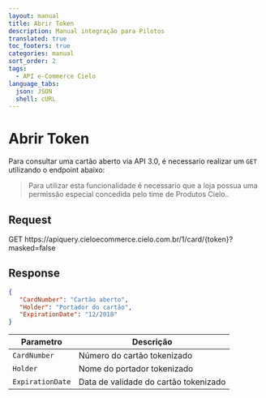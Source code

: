 ```yaml
---
layout: manual
title: Abrir Token
description: Manual integração para Pilotos
translated: true
toc_footers: true
categories: manual
sort_order: 2
tags:
  - API e-Commerce Cielo
language_tabs:
  json: JSON
  shell: cURL
---
```


# Abrir Token

Para consultar uma cartão aberto via API 3.0, é necessario realizar um `GET` utilizando o endpoint abaixo:

> Para utilizar esta funcionalidade é necessario que a loja possua uma permissão especial concedida pelo time de Produtos Cielo..

## Request 

<aside class="request"><span class="method get">GET</span> <span class="endpoint">https://apiquery.cieloecommerce.cielo.com.br/1/card/{token}?masked=false</span></aside> 

## Response

``` json
{  
   "CardNumber": "Cartão aberto", 
   "Holder": "Portador do cartão", 
   "ExpirationDate": "12/2018" 
}
``` 

|Parametro       |Descrição                            |
|----------------|-------------------------------------|
|`CardNumber`    |Número do cartão tokenizado          |
|`Holder`        |Nome do portador tokenizado          |
|`ExpirationDate`|Data de validade do cartão tokenizado|